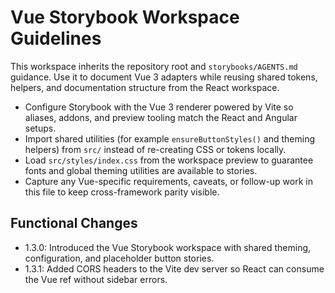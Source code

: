 # Vue Storybook Workspace Guidelines

This workspace inherits the repository root and `storybooks/AGENTS.md` guidance. Use it to document Vue 3 adapters while reusing shared tokens, helpers, and documentation structure from the React workspace.

- Configure Storybook with the Vue 3 renderer powered by Vite so aliases, addons, and preview tooling match the React and Angular setups.
- Import shared utilities (for example `ensureButtonStyles()` and theming helpers) from `src/` instead of re-creating CSS or tokens locally.
- Load `src/styles/index.css` from the workspace preview to guarantee fonts and global theming utilities are available to stories.
- Capture any Vue-specific requirements, caveats, or follow-up work in this file to keep cross-framework parity visible.

## Functional Changes
- 1.3.0: Introduced the Vue Storybook workspace with shared theming, configuration, and placeholder button stories.
- 1.3.1: Added CORS headers to the Vite dev server so React can consume the Vue ref without sidebar errors.
